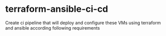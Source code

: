 # terraform-ansible-ci-cd
Create ci pipeline that will deploy and configure these VMs using terraform and ansible according following requirements
